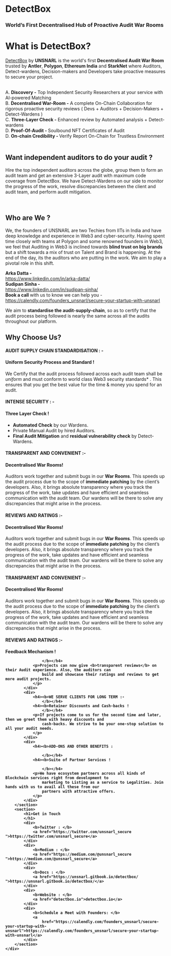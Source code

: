 <!DOCTYPE html>
<html lang="en">

<head>
    <meta charset="UTF-8">
    <meta name="viewport" content="width=device-width, initial-scale=1.0">
</head>

<body>
    <h1>DetectBox</h1>
    <h3>World’s First Decentralised Hub of Proactive Audit War Rooms
    </h3>
    <div>
        <h1>What is DetectBox?</h1>
        <p><a href="https://www.detectbox.io/">DetectBox</a> by <b>UNSNARL</b> is the world's first <b>Decentralised
                Audit War Room</b> trusted by <b>Antler</b>, <b>Polygon</b>, <b>Ethereum India</b> and <b>StarkNet</b>
            where Auditors, Detect-wardens, Decision-makers and Developers take proactive measures to secure your
            project. </p>
        <br />
        <section>
            <div>A. <b>Discovery -</b> Top Independent Security Researchers at your service with AI-powered Matching
            </div>
            <div>B. <b>Decentralised War-Room -</b> A complete On-Chain Collaboration for rigorous proactive security
                reviews ( Devs + Auditors + Decision-Makers + Detect-Wardens )</div>
            <div>C. <b> Three-Layer Check -</b> Enhanced review by Automated analysis + Detect-wardens
            </div>
            <div>D. <b> Proof-Of-Audit - </b> Soulbound NFT Certificates of Audit</div>
            <div>D. <b> On-chain Credibility - </b> Verify Report On-Chain for Trustless Environment</div>
        </section>
        <br />
        <section>
            <h1>Want independent auditors to do your audit ?</h1>
            <p>Hire the top independent auditors across the globe, group them to form an audit team and get an extensive
                3-Layer audit with maximum code coverage from DetectBox. We have Detect-Wardens on our side to monitor
                the progress of the work, resolve discrepancies between the client and audit team, and perform audit
                mitigation.</p>
        </section>
        <br />
        <section>
            <h1>Who are We ?
            </h1>
            <p>We, the founders of UNSNARL are two Techies from IITs in India and have deep knowledge and experience in
                Web3 and cyber-security. Having spent time closely with teams at Polygon and some renowned founders in
                Web3, we feel that Auditing in Web3 is inclined towards <b>blind trust on big brands</b> but a shift
                towards a mix of trust on Talent and Brand is happening. At the end of the day, its the auditors who are
                putting in the work. We aim to play a pivotal role in this shift. </p>
        </section>
        <section>
            <div><b>Arka Datta - </b></div><a
                href="https://www.linkedin.com/in/arka-datta/">https://www.linkedin.com/in/arka-datta/</a>
            <div><b>Sudipan Sinha - </b></div><a
                href="https://www.linkedin.com/in/sudipan-sinha/">https://www.linkedin.com/in/sudipan-sinha/</a>
            <div><b>Book a call </b>with us to know we can help you - </div><a
                href="https://calendly.com/founders_unsnarl/secure-your-startup-with-unsnarl">https://calendly.com/founders_unsnarl/secure-your-startup-with-unsnarl</a>
            <p>We aim to <b>standardise the audit-supply-chain</b>, so as to certify that the audit process being
                followed is nearly the same across all the audits throughout our platform.
            </p>
        </section>
        <section>
            <h1>Why Choose Us?</h1>
            <div>
                <h4><b>AUDIT SUPPLY CHAIN STANDARDISATION : -</b></h4>
                <h4><b>Uniform Security Process and Standard !</b></h4>
                <p>We Certify that the audit process followed across each audit team shall be <i>uniform</i> and must
                    conform to world class Web3 security standards* . This ensures that you get the best value for the
                    time & money you spend for an audit.
                </p>
            </div>
            <div>
                <h4><b>INTENSE SECURITY : - </b></h4>
                <h4><b>Three Layer Check !</b></h4>
                <ul>
                    <li><b>Automated Check</b> by our Wardens.
                    </li>
                    <li>Private Manual Audit by hired Auditors.
                    </li>
                    <li><b>Final Audit Mitigation</b> and <b>residual vulnerability check</b> by Detect-Wardens.</li>
                </ul>
            </div>
            <div>
                <h4><b>TRANSPARENT AND CONVENIENT :- </b></h4>
                <h4><b>Decentralised War Rooms!
                    </b></h4>
                <p>Auditors work together and submit bugs in our <b>War Rooms</b>. This speeds up the audit process due
                    to the scope of <b>immediate patching</b> by the client’s developers. Also, it brings absolute
                    transparency where you track the progress of the work, take updates and have efficient and seamless
                    communication with the audit team. Our wardens will be there to solve any discrepancies that might
                    arise in the process.
                </p>
            </div>
            <div>
                <h4><b>REVIEWS AND RATINGS :-
                    </b></h4>
                <h4><b>Decentralised War Rooms!
                    </b></h4>
                <p>Auditors work together and submit bugs in our <b>War Rooms</b>. This speeds up the audit process due
                    to the scope of <b>immediate patching</b> by the client’s developers. Also, it brings absolute
                    transparency where you track the progress of the work, take updates and have efficient and seamless
                    communication with the audit team. Our wardens will be there to solve any discrepancies that might
                    arise in the process.
                </p>
            </div>
            <div>
                <h4><b>TRANSPARENT AND CONVENIENT :-
                    </b></h4>
                <h4><b>Decentralised War Rooms!
                    </b></h4>
                <p>Auditors work together and submit bugs in our <b>War Rooms</b>. This speeds up the audit process due
                    to the scope of <b>immediate patching</b> by the client’s developers. Also, it brings absolute
                    transparency where you track the progress of the work, take updates and have efficient and seamless
                    communication with the audit team. Our wardens will be there to solve any discrepancies that might
                    arise in the process.
                </p>
            </div>
            <div>
                <h4><b>REVIEWS AND RATINGS :-
                    </b></h4>
                <h4><b>Feedback Mechanism !

                    </b></h4>
                <p>Projects can now give <b>transparent reviews</b> on their Audit experience. Also, the auditors can
                    build and showcase their ratings and reviews to get more audit projects.
                </p>
            </div>
            <div>
                <h4><b>WE SERVE CLIENTS FOR LONG TERM :-
                    </b></h4>
                <h4><b>Retainer Discounts and Cash-backs !
                    </b></h4>
                <p>If projects come to us for the second time and later, then we greet them with heavy discounts and
                    cash-backs. We strive to be your one-stop solution to all your audit needs.
                </p>
            </div>
            <div>
                <h4><b>ADD-ONS AND OTHER BENEFITS :

                    </b></h4>
                <h4><b>Suite of Partner Services !

                    </b></h4>
                <p>We have ecosystem partners across all kinds of Blockchain services right from development to
                    marketing to Listing as a service to Legalities. Join hands with us to avail all these from our
                    partners with attractive offers.
                </p>
            </div>
        </section>
        <section>
            <h1>Get in Touch
            </h1>
            <div>
                <b>Twitter : </b>
                <a href="https://twitter.com/unsnarl_secure​">https://twitter.com/unsnarl_secure​</a>
            </div>
            <div>
                <b>Medium : </b>
                <a href="https://medium.com/@unsnarl_secure​​">https://medium.com/@unsnarl_secure​​</a>
            </div>
            <div>
                <b>Docs : </b>
                <a href="https://unsnarl.gitbook.io/detectbox/​​">https://unsnarl.gitbook.io/detectbox/</a>
            </div>
            <div>
                <b>Website : </b>
                <a href="detectbox.io​​">detectbox.io​</a>
            </div>
            <div>
                <b>Schedule a Meet with Founders: </b>
                <a
                    href="https://calendly.com/founders_unsnarl/secure-your-startup-with-unsnarl">https://calendly.com/founders_unsnarl/secure-your-startup-with-unsnarl</a>
            </div>
        </section>
    </div>

</body>

</html>
